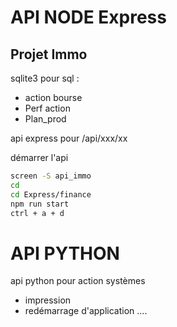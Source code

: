 # API NODE Express
## Projet Immo 
sqlite3 pour sql : 
 - action bourse
 - Perf action
 - Plan_prod

api express pour /api/xxx/xx

démarrer l'api
```bash
screen -S api_immo
cd
cd Express/finance
npm run start
ctrl + a + d
```


# API PYTHON
api python pour action systèmes 
 - impression
 - redémarrage d'application
....

